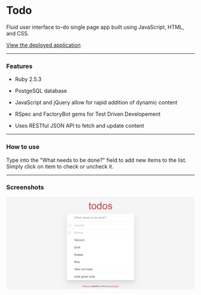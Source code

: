 # Todo

Fluid user interface to-do single page app built using JavaScript, HTML, and CSS.

[View the deployed application](https://todoster-alyssa-redman.herokuapp.com/)

______

### Features

* Ruby 2.5.3

* PostgeSQL database

* JavaScript and jQuery allow for rapid addition of dynamic content

* RSpec and FactoryBot gems for Test Driven Developement

* Uses RESTful JSON API to fetch and update content 

______

### How to use

Type into the "What needs to be done?" field to add new items to the list. Simply click on item to check or uncheck it.


_______

### Screenshots
![Screenshot](app/assets/images/todo.png)

